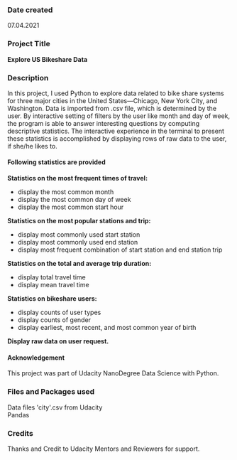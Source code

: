 ### Date created
07.04.2021

### Project Title
**Explore US Bikeshare Data**

### Description
In this project, I used Python to explore data related to bike share systems for three major cities in the United States—Chicago, New York City, and Washington. Data is imported from <city>.csv file, which is determined by the user.
By interactive setting of filters by the user like month and day of week,  the program is able to answer interesting questions by computing descriptive statistics.
The interactive experience in the terminal to present these statistics is accomplished by displaying rows of raw data to the user, if she/he likes to.

#### Following statistics are provided
**Statistics on the most frequent times of travel:**
* display the most common month
* display the most common day of week
* display the most common start hour

**Statistics on the most popular stations and trip:**
* display most commonly used start station
* display most commonly used end station
* display most frequent combination of start station and end station trip

**Statistics on the total and average trip duration:**
* display total travel time
* display mean travel time

**Statistics on bikeshare users:**
* display counts of user types
* display counts of gender
* display earliest, most recent, and most common year of birth

**Display raw data on user request.**

#### Acknowledgement
This project was part of Udacity NanoDegree Data Science with Python.

### Files and Packages used
Data files 'city'.csv from Udacity \
Pandas

### Credits
Thanks and Credit to Udacity Mentors and Reviewers for support.
